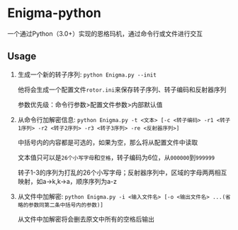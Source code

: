 # Enigma-python
一个通过Python（3.0+）实现的恩格玛机，通过命令行或文件进行交互

## Usage
1. 生成一个新的转子序列: `python Enigma.py --init`

   他将会生成一个配置文件`rotor.ini`来保存转子序列、转子编码和反射器序列
   
   参数优先级：命令行参数>配置文件参数>内部默认值
   
2. 从命令行加解密信息: `python Enigma.py -t <文本> [-c <转子编码> -r1 <转子1序列> -r2 <转子2序列> -r3 <转子3序列> -re <反射器序列>]`

   中括号内的内容都是可选的，如果为空，那么将从配置文件中读取
   
   文本值只可以是`26个小写字母`和`空格`，转子编码为6位，从`000000`到`999999`
   
   转子1-3的序列为打乱的26个小写字母；反射器序列中，区域的字母两两相互映射，如a->k,k->a，顺序序列为a-z
   
3. 从文件中加解密: `python Enigma.py -i <输入文件名> [-o <输出文件名> ...(省略的参数同第二条中括号内的参数)]`
   
   从文件中加解密将会删去原文中所有的空格后输出
